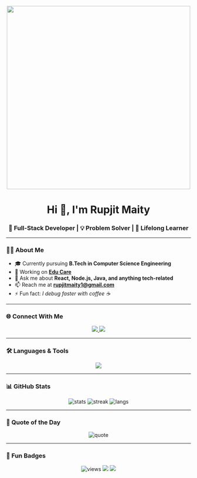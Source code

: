 <p align="center">
  <img src="https://media.giphy.com/media/26AHONQ79FdWZhAI0/giphy.gif" width="500" />
</p>

<h1 align="center">Hi 👋, I'm Rupjit Maity</h1>
<h3 align="center">🚀 Full-Stack Developer | 💡 Problem Solver | 🎯 Lifelong Learner</h3>

---

### 👨‍🎓 About Me
- 🎓 Currently pursuing **B.Tech in Computer Science Engineering**
- 🔭 Working on **[Edu Care](https://rupjitmaity.vercel.app/)**
- 💬 Ask me about **React, Node.js, Java, and anything tech-related**
- 📫 Reach me at **rupjitmaity1@gmail.com**
- ⚡ Fun fact: *I debug faster with coffee ☕*

---

### 🌐 Connect With Me
<p align="center">
  <a href="https://linkedin.com/in/rupjit-maity" target="_blank">
    <img src="https://img.shields.io/badge/-Rupjit%20Maity-blue?style=for-the-badge&logo=Linkedin&logoColor=white"/>
  </a>
  <a href="mailto:rupjitmaity1@gmail.com">
    <img src="https://img.shields.io/badge/Email-D14836?style=for-the-badge&logo=gmail&logoColor=white"/>
  </a>
</p>

---

### 🛠️ Languages & Tools
<p align="center">
  <img src="https://skillicons.dev/icons?i=js,react,nodejs,express,mongodb,java,mysql,cpp,c,git,redux,tailwind,html,css" />
</p>

---

### 📊 GitHub Stats
<p align="center">
  <img src="https://github-readme-stats.vercel.app/api?username=rupjit23&show_icons=true&theme=tokyonight" alt="stats"/>
  <img src="https://github-readme-streak-stats.herokuapp.com/?user=rupjit23&theme=tokyonight" alt="streak"/>
  <img src="https://github-readme-stats.vercel.app/api/top-langs?username=rupjit23&layout=compact&theme=tokyonight" alt="langs"/>
</p>

---

### 🚀 Quote of the Day
<p align="center">
  <img src="https://quotes-github-readme.vercel.app/api?type=horizontal&theme=radical" alt="quote"/>
</p>

---

### 🎉 Fun Badges
<p align="center">
  <img src="https://komarev.com/ghpvc/?username=rupjit23&style=for-the-badge&color=blue" alt="views"/>
  <img src="https://img.shields.io/github/followers/rupjit23?label=Followers&style=for-the-badge&color=brightgreen" />
  <img src="https://img.shields.io/github/stars/rupjit23?style=for-the-badge&color=yellow" />
</p>
